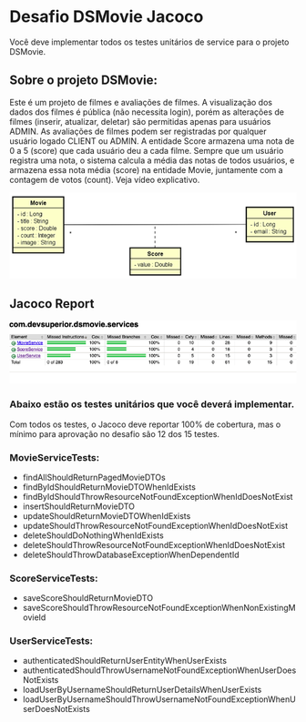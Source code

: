 # Desafio DSMovie Jacoco
Você deve implementar todos os testes unitários de service para o projeto DSMovie.

## Sobre o projeto DSMovie:
Este é um projeto de filmes e avaliações de filmes. A visualização dos dados dos filmes é pública (não necessita login), porém as alterações de filmes (inserir, atualizar, deletar) são permitidas apenas para usuários ADMIN. As avaliações de filmes podem ser registradas por qualquer usuário logado CLIENT ou ADMIN. A entidade Score armazena uma nota de 0 a 5 (score) que cada usuário deu a cada filme. Sempre que um usuário registra uma nota, o sistema calcula a média das notas de todos usuários, e armazena essa nota média (score) na entidade Movie, juntamente com a contagem de votos (count).  Veja vídeo explicativo.

![Class-diagram](/assets/class-diagram.png) 

## Jacoco Report
![Jacoco-report](assets/jacoco-report.png)

### Abaixo estão os testes unitários que você deverá implementar. 
Com todos os testes, o Jacoco deve reportar 100% de cobertura, mas o mínimo para aprovação no desafio são 12 dos 15 testes.

### MovieServiceTests:
*	findAllShouldReturnPagedMovieDTOs
*	findByIdShouldReturnMovieDTOWhenIdExists
*	findByIdShouldThrowResourceNotFoundExceptionWhenIdDoesNotExist
*	insertShouldReturnMovieDTO
*	updateShouldReturnMovieDTOWhenIdExists
*	updateShouldThrowResourceNotFoundExceptionWhenIdDoesNotExist
*	deleteShouldDoNothingWhenIdExists
*	deleteShouldThrowResourceNotFoundExceptionWhenIdDoesNotExist
*	deleteShouldThrowDatabaseExceptionWhenDependentId
### ScoreServiceTests:
*	saveScoreShouldReturnMovieDTO
*	saveScoreShouldThrowResourceNotFoundExceptionWhenNonExistingMovieId
### UserServiceTests:
*	authenticatedShouldReturnUserEntityWhenUserExists
*	authenticatedShouldThrowUsernameNotFoundExceptionWhenUserDoesNotExists
*	loadUserByUsernameShouldReturnUserDetailsWhenUserExists
*	loadUserByUsernameShouldThrowUsernameNotFoundExceptionWhenUserDoesNotExists
